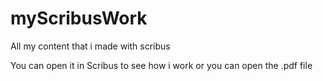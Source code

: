 # myScribusWork

All my content that i made with scribus

You can open it in Scribus to see how i work or you can open the .pdf file
